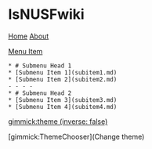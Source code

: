 # IsNUSFwiki
[Home](Data/Home.md)
[About](Data/About.md)

[Menu Item]()

	* # Submenu Head 1
	* [Submenu Item 1](subitem1.md)
	* [Submenu Item 2](subitem2.md)
	- - - -
	* # Submenu Head 2
	* [Submenu Item 3](subitem3.md)
	* [Submenu Item 4](subitem4.md)

[gimmick:theme (inverse: false)](spacelab)
<!-- Comment -->
[gimmick:ThemeChooser](Change theme)